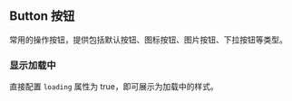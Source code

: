 <div class="demo-header">
<p class="overviewicon">
  <span class="wapi-form-button"/>
</p>

## Button 按钮

<nova-uxlink widget-name="Button"></nova-uxlink>

常用的操作按钮，提供包括默认按钮、图标按钮、图片按钮、下拉按钮等类型。
</div>

### 显示加载中

直接配置 `loading` 属性为 true，即可展示为加载中的样式。

<nova-demo-view link="button/loading.vue"></nova-demo-view>

<br />
